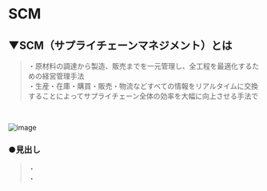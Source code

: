 # SCM

## ▼SCM（サプライチェーンマネジメント）とは
>・原材料の調達から製造、販売までを一元管理し、全工程を最適化するための経営管理手法<br>
>・生産・在庫・購買・販売・物流などすべての情報をリアルタイムに交換することによってサプライチェーン全体の効率を大幅に向上させる手法で<br>
<br>

![image](https://github.com/SHOKI-SATO/TIL/assets/81621944/73017cb9-421d-4745-89b4-4464777580b0)<br>


### ●見出し
>・<br>
>・<br>
<br>
